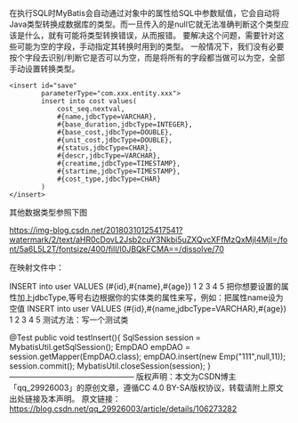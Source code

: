 在执行SQL时MyBatis会自动通过对象中的属性给SQL中参数赋值，它会自动将Java类型转换成数据库的类型。而一旦传入的是null它就无法准确判断这个类型应该是什么，就有可能将类型转换错误，从而报错。
要解决这个问题，需要针对这些可能为空的字段，手动指定其转换时用到的类型。
一般情况下，我们没有必要按个字段去识别/判断它是否可以为空，而是将所有的字段都当做可以为空，全部手动设置转换类型。
```
<insert id="save"  
        parameterType="com.xxx.entity.xxx">  
        insert into cost values(  
            cost_seq.nextval,  
            #{name,jdbcType=VARCHAR},  
            #{base_duration,jdbcType=INTEGER},  
            #{base_cost,jdbcType=DOUBLE},  
            #{unit_cost,jdbcType=DOUBLE},  
            #{status,jdbcType=CHAR},  
            #{descr,jdbcType=VARCHAR},  
            #{creatime,jdbcType=TIMESTAMP},  
            #{startime,jdbcType=TIMESTAMP},  
            #{cost_type,jdbcType=CHAR}  
        )  
</insert>  
```
其他数据类型参照下图

https://img-blog.csdn.net/20180310125417541?watermark/2/text/aHR0cDovL2Jsb2cuY3Nkbi5uZXQvcXFfMzQxMjI4MjI=/font/5a6L5L2T/fontsize/400/fill/I0JBQkFCMA==/dissolve/70


在映射文件中：

<mapper namespace="com.baizhi.dao.EmpDAO">
 <insert id="insert" parameterType="com.baizhi.entity.Emp">
        INSERT into user VALUES (#{id},#{name},#{age})
    </insert>
</mapper>
1
2
3
4
5
把你想要设置的属性加上jdbcType,等号右边根据你的实体类的属性来写，例如：把属性name设为空值

<mapper namespace="com.baizhi.dao.EmpDAO">
 <insert id="insert" parameterType="com.baizhi.entity.Emp">
        INSERT into user VALUES (#{id},#{name,jdbcType=VARCHAR},#{age})
    </insert>
</mapper>
1
2
3
4
5
测试方法：写一个测试类

 @Test
    public void testInsert(){
        SqlSession session = MybatisUtil.getSqlSession();
        EmpDAO empDAO = session.getMapper(EmpDAO.class);
        empDAO.insert(new Emp("111",null,11));
        session.commit();
        MybatisUtil.closeSession(session);
    }
————————————————
版权声明：本文为CSDN博主「qq_29926003」的原创文章，遵循CC 4.0 BY-SA版权协议，转载请附上原文出处链接及本声明。
原文链接：https://blog.csdn.net/qq_29926003/article/details/106273282